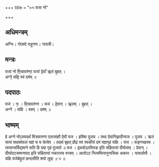 +++
title = "०५ यजा नो"

+++
## अधिमन्त्रम्
अग्निः। गोतमो राहूगणः। गायत्री।

## मन्त्रः
यजा॑ नो मि॒त्रावरु॑णा॒ यजा॑ दे॒वाँ ऋ॒तं बृ॒हत् ।  
अग्ने॒ यक्षि॒ स्वं दम॑म् ॥

## पदपाठः
यज॑ । नः॒ । मि॒त्रावरु॑णा । यज॑ । दे॒वान् । ऋ॒तम् । बृ॒हत् ।  
अग्ने॑ । यक्षि॑ । स्वम् । दम॑म् ॥

## भाष्यम्
हे अग्ने नोऽस्मदर्थं मित्रावरुणा एतत्संज्ञौ देवौ यज । हविषा पूजय । तथा देवानिन्न्रादीन्यज । पूजय । ऋतं सत्यं यथार्थफलं यज्ञं च य चेत्येव । तदर्थ बृहत् प्रौढं स्वं स्वकीयं दमं यज्ञगृहं यक्षि । यज । सङ्गच्छस्व । त्वय्यन्तर्विद्यमाने सति हि यज्ञ गृहं पूज्यते ॥ यज । द्व्यचोऽतस्तिङ इति संहितायां दीर्घत्वम् । देवान् । दीर्घादटसमानपाद इति संहितायां नकारस्य रुत्वम् । आतोऽट नित्यमित्यनुनासिक अकारः । यत्वलोपौ । यक्षि यजेर्बहुलं छन्दसीति शपो लुक् ॥ ५ ॥